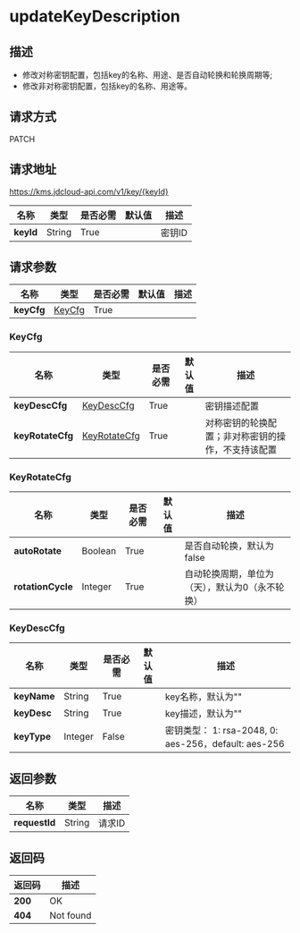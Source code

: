 # updateKeyDescription


## 描述
-   修改对称密钥配置，包括key的名称、用途、是否自动轮换和轮换周期等;
-   修改非对称密钥配置，包括key的名称、用途等。


## 请求方式
PATCH

## 请求地址
https://kms.jdcloud-api.com/v1/key/{keyId}

|名称|类型|是否必需|默认值|描述|
|---|---|---|---|---|
|**keyId**|String|True| |密钥ID|

## 请求参数
|名称|类型|是否必需|默认值|描述|
|---|---|---|---|---|
|**keyCfg**|[KeyCfg](updatekeydescription#keycfg)|True| | |

### <div id="keycfg">KeyCfg</div>
|名称|类型|是否必需|默认值|描述|
|---|---|---|---|---|
|**keyDescCfg**|[KeyDescCfg](updatekeydescription#keydesccfg)|True| |密钥描述配置|
|**keyRotateCfg**|[KeyRotateCfg](updatekeydescription#keyrotatecfg)|True| |对称密钥的轮换配置；非对称密钥的操作，不支持该配置|
### <div id="keyrotatecfg">KeyRotateCfg</div>
|名称|类型|是否必需|默认值|描述|
|---|---|---|---|---|
|**autoRotate**|Boolean|True| |是否自动轮换，默认为false|
|**rotationCycle**|Integer|True| |自动轮换周期，单位为（天），默认为0（永不轮换）|
### <div id="keydesccfg">KeyDescCfg</div>
|名称|类型|是否必需|默认值|描述|
|---|---|---|---|---|
|**keyName**|String|True| |key名称，默认为""|
|**keyDesc**|String|True| |key描述，默认为""|
|**keyType**|Integer|False| |密钥类型： 1: rsa-2048, 0: aes-256，default: aes-256|

## 返回参数
|名称|类型|描述|
|---|---|---|
|**requestId**|String|请求ID|


## 返回码
|返回码|描述|
|---|---|
|**200**|OK|
|**404**|Not found|
